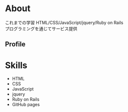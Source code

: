 # About
これまでの学習
HTML/CSS/JavaScript/jquery/Ruby on Rails<br>
プログラミングを通じてサービス提供

## Profile

# Skills
- HTML<br>
- CSS<br>
- JavaScript<br>
- jquery<br>
- Ruby on Rails<br>
- GitHub pages<br>
